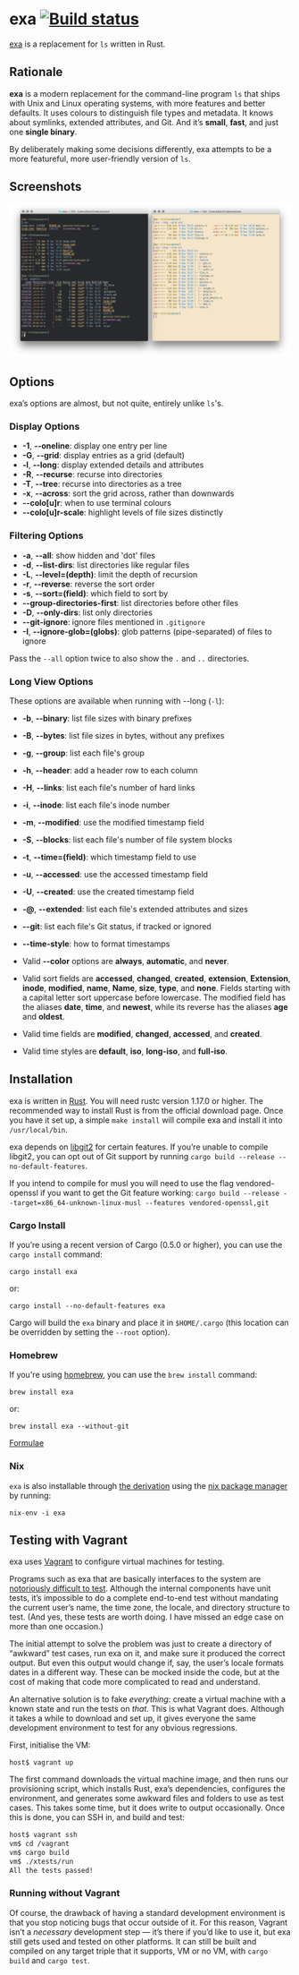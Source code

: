 # exa [![Build status](https://travis-ci.org/ogham/exa.svg)](https://travis-ci.org/ogham/exa)

[exa](https://the.exa.website/) is a replacement for `ls` written in Rust.

## Rationale

**exa**  is a modern replacement for the command-line program `ls` that ships with Unix and Linux operating systems, with more features and better defaults. It uses colours to distinguish file types and metadata. It knows about symlinks, extended attributes, and Git. And it’s **small**, **fast**, and just one **single binary**.

By deliberately making some decisions differently, exa attempts to be a more featureful, more user-friendly version of `ls`.

## Screenshots

![Screenshots of exa](screenshots.png)


## Options

exa’s options are almost, but not quite, entirely unlike `ls`'s.

### Display Options

- **-1**, **--oneline**: display one entry per line
- **-G**, **--grid**: display entries as a grid (default)
- **-l**, **--long**: display extended details and attributes
- **-R**, **--recurse**: recurse into directories
- **-T**, **--tree**: recurse into directories as a tree
- **-x**, **--across**: sort the grid across, rather than downwards
- **--colo[u]r**: when to use terminal colours
- **--colo[u]r-scale**: highlight levels of file sizes distinctly

### Filtering Options

- **-a**, **--all**: show hidden and 'dot' files
- **-d**, **--list-dirs**: list directories like regular files
- **-L**, **--level=(depth)**: limit the depth of recursion
- **-r**, **--reverse**: reverse the sort order
- **-s**, **--sort=(field)**: which field to sort by
- **--group-directories-first**: list directories before other files
- **-D**, **--only-dirs**: list only directories
- **--git-ignore**: ignore files mentioned in `.gitignore`
- **-I**, **--ignore-glob=(globs)**: glob patterns (pipe-separated) of files to ignore

Pass the `--all` option twice to also show the `.` and `..` directories.

### Long View Options

These options are available when running with --long (`-l`):

- **-b**, **--binary**: list file sizes with binary prefixes
- **-B**, **--bytes**: list file sizes in bytes, without any prefixes
- **-g**, **--group**: list each file's group
- **-h**, **--header**: add a header row to each column
- **-H**, **--links**: list each file's number of hard links
- **-i**, **--inode**: list each file's inode number
- **-m**, **--modified**: use the modified timestamp field
- **-S**, **--blocks**: list each file's number of file system blocks
- **-t**, **--time=(field)**: which timestamp field to use
- **-u**, **--accessed**: use the accessed timestamp field
- **-U**, **--created**: use the created timestamp field
- **-@**, **--extended**: list each file's extended attributes and sizes
- **--git**: list each file's Git status, if tracked or ignored
- **--time-style**: how to format timestamps

- Valid **--color** options are **always**, **automatic**, and **never**.
- Valid sort fields are **accessed**, **changed**, **created**, **extension**, **Extension**, **inode**, **modified**, **name**, **Name**, **size**, **type**, and **none**. Fields starting with a capital letter sort uppercase before lowercase. The modified field has the aliases **date**, **time**, and **newest**, while its reverse has the aliases **age** and **oldest**.
- Valid time fields are **modified**, **changed**, **accessed**, and **created**.
- Valid time styles are **default**, **iso**, **long-iso**, and **full-iso**.


## Installation

exa is written in [Rust](http://www.rust-lang.org). You will need rustc version 1.17.0 or higher. The recommended way to install Rust is from the official download page.
Once you have it set up, a simple `make install` will compile exa and install it into `/usr/local/bin`.

exa depends on [libgit2](https://github.com/alexcrichton/git2-rs) for certain features.
If you’re unable to compile libgit2, you can opt out of Git support by running `cargo build --release --no-default-features`.

If you intend to compile for musl you will need to use the flag vendored-openssl if you want to get the Git feature working: `cargo build --release --target=x86_64-unknown-linux-musl --features vendored-openssl,git`

### Cargo Install

If you’re using a recent version of Cargo (0.5.0 or higher), you can use the `cargo install` command:

    cargo install exa

or:

    cargo install --no-default-features exa

Cargo will build the `exa` binary and place it in `$HOME/.cargo` (this location can be overridden by setting the `--root` option).

### Homebrew

If you're using [homebrew](https://brew.sh/), you can use the `brew install` command:

    brew install exa

or:

    brew install exa --without-git

[Formulae](https://github.com/Homebrew/homebrew-core/blob/master/Formula/exa.rb)

### Nix

`exa` is also installable through [the derivation](https://github.com/NixOS/nixpkgs/blob/master/pkgs/tools/misc/exa/default.nix) using the [nix package manager](https://nixos.org/nix/) by running:

    nix-env -i exa

## Testing with Vagrant

exa uses [Vagrant][] to configure virtual machines for testing.

Programs such as exa that are basically interfaces to the system are [notoriously difficult to test][testing]. Although the internal components have unit tests, it’s impossible to do a complete end-to-end test without mandating the current user’s name, the time zone, the locale, and directory structure to test. (And yes, these tests are worth doing. I have missed an edge case on more than one occasion.)

The initial attempt to solve the problem was just to create a directory of “awkward” test cases, run exa on it, and make sure it produced the correct output. But even this output would change if, say, the user’s locale formats dates in a different way. These can be mocked inside the code, but at the cost of making that code more complicated to read and understand.

An alternative solution is to fake *everything*: create a virtual machine with a known state and run the tests on *that*. This is what Vagrant does. Although it takes a while to download and set up, it gives everyone the same development environment to test for any obvious regressions.

[Vagrant]: https://www.vagrantup.com/
[testing]: https://eev.ee/blog/2016/08/22/testing-for-people-who-hate-testing/#troublesome-cases

First, initialise the VM:

    host$ vagrant up

The first command downloads the virtual machine image, and then runs our provisioning script, which installs Rust, exa’s dependencies, configures the environment, and generates some awkward files and folders to use as test cases. This takes some time, but it does write to output occasionally. Once this is done, you can SSH in, and build and test:

    host$ vagrant ssh
    vm$ cd /vagrant
    vm$ cargo build
    vm$ ./xtests/run
    All the tests passed!


### Running without Vagrant

Of course, the drawback of having a standard development environment is that you stop noticing bugs that occur outside of it. For this reason, Vagrant isn’t a *necessary* development step — it’s there if you’d like to use it, but exa still gets used and tested on other platforms. It can still be built and compiled on any target triple that it supports, VM or no VM, with `cargo build` and `cargo test`.
